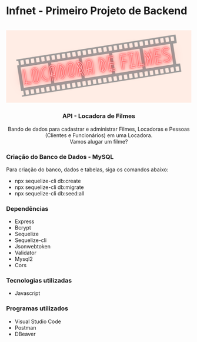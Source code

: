 # Infnet - Primeiro Projeto de Backend

<br />
<div align="center">
    <img src="images/locadora.png" alt="Locadora de Filmes" />
  </a>

<h3 align="center">API - Locadora de Filmes</h3>
Bando de dados para cadastrar e administrar Filmes, Locadoras e Pessoas (Clientes e Funcionários) em uma Locadora.
<br />
Vamos alugar um filme?

</div>

### Criação do Banco de Dados - MySQL

Para criação do banco, dados e tabelas, siga os comandos abaixo:

- npx sequelize-cli db:create
- npx sequelize-cli db:migrate
- npx sequelize-cli db:seed:all

### Dependências

- Express
- Bcrypt
- Sequelize
- Sequelize-cli
- Jsonwebtoken
- Validator
- Mysql2
- Cors

### Tecnologias utilizadas

- Javascript

### Programas utilizados

- Visual Studio Code
- Postman
- DBeaver

